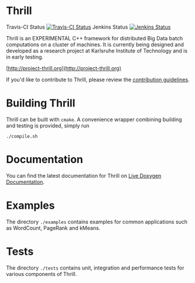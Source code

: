 # Thrill

Travis-CI Status [![Travis-CI Status](https://travis-ci.org/thrill/thrill.svg?branch=master)](https://travis-ci.org/thrill/thrill)
Jenkins Status [![Jenkins Status](http://i10login.iti.kit.edu:8080/buildStatus/icon?job=Thrill)](http://i10login.iti.kit.edu:8080/job/Thrill)

Thrill is an EXPERIMENTAL C++ framework for distributed Big Data batch computations on a cluster of machines. It is currently being designed and developed as a research project at Karlsruhe Institute of Technology and is in early testing.

[http://project-thrill.org](http://project-thrill.org)

If you'd like to contribute to Thrill, please review the [contribution guidelines](CONTRIBUTING.md).

# Building Thrill

Thrill can be built with ``cmake``. A convenience wrapper combining building and testing is provided, simply run

    ./compile.sh


# Documentation

You can find the latest documentation for Thrill on [Live Doxygen Documentation](http://i10login.iti.kit.edu/thrill-doxygen/).

# Examples

The directory ``./examples`` contains examples for common applications such as WordCount, PageRank and kMeans.

# Tests

The directory ``./tests`` contains unit, integration and performance tests for various components of Thrill.
